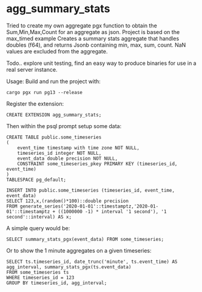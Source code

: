 # agg_summary_stats
Tried to create my own aggregate pgx function to obtain the Sum,Min,Max,Count for an aggregate as json. Project is based on the max_timed example
Creates a summary stats aggregate that handles doubles (f64), and returns Jsonb containing min, max, sum, count.
NaN values are excluded from the aggregate.

Todo.. explore unit testing, find an easy way to produce binaries for use in a real server instance.

Usage:
Build and run the project with:

`cargo pgx run pg13 --release`

Register the extension:

`CREATE EXTENSION agg_summary_stats; `

Then within the psql prompt setup some data:

```
CREATE TABLE public.some_timeseries
(
    event_time timestamp with time zone NOT NULL,
    timeseries_id integer NOT NULL,
    event_data double precision NOT NULL,
    CONSTRAINT some_timeseries_pkey PRIMARY KEY (timeseries_id, event_time)
)
TABLESPACE pg_default;

INSERT INTO public.some_timeseries (timeseries_id, event_time, event_data) 
SELECT 123,x,(random()*100)::double precision
FROM generate_series('2020-01-01'::timestamptz,'2020-01-01'::timestamptz + ((1000000 -1) * interval '1 second'), '1 second'::interval) AS x; 
```

A simple query would be:

`SELECT summary_stats_pgx(event_data) FROM some_timeseries;`

Or to show the 1 minute aggregates on a given timeseries:

```
SELECT ts.timeseries_id, date_trunc('minute', ts.event_time) AS agg_interval, summary_stats_pgx(ts.event_data)
FROM some_timeseries ts
WHERE timeseries_id = 123
GROUP BY timeseries_id, agg_interval;
```
